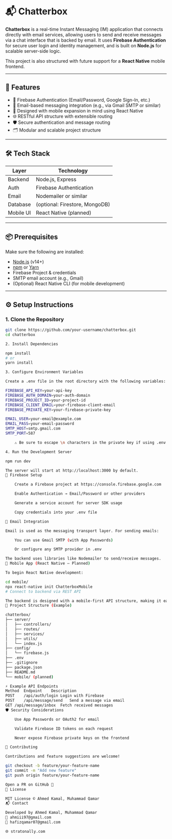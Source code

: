 # 📬 Chatterbox

**Chatterbox** is a real-time Instant Messaging (IM) application that connects directly with email services, allowing users to send and receive messages via a chat interface that is backed by email. It uses **Firebase Authentication** for secure user login and identity management, and is built on **Node.js** for scalable server-side logic.

This project is also structured with future support for a **React Native** mobile frontend.

---

## 🚀 Features

- 🔐 Firebase Authentication (Email/Password, Google Sign-In, etc.)
- 📧 Email-based messaging integration (e.g., via Gmail SMTP or similar)
- 📱 Designed with mobile expansion in mind using React Native
- 🌐 RESTful API structure with extensible routing
- 🛡️ Secure authentication and message routing
- 🗂️ Modular and scalable project structure

---

## 🛠️ Tech Stack

| Layer       | Technology            |
|-------------|------------------------|
| Backend     | Node.js, Express       |
| Auth        | Firebase Authentication|
| Email       | Nodemailer or similar  |
| Database    | (optional: Firestore, MongoDB) |
| Mobile UI   | React Native (planned) |

---

## 📦 Prerequisites

Make sure the following are installed:

- [Node.js](https://nodejs.org/) (v14+)
- [npm](https://www.npmjs.com/) or [Yarn](https://yarnpkg.com/)
- Firebase Project & credentials
- SMTP email account (e.g., Gmail)
- (Optional) React Native CLI (for mobile development)

---

## ⚙️ Setup Instructions

### 1. Clone the Repository

```bash
git clone https://github.com/your-username/chatterbox.git
cd chatterbox

2. Install Dependencies

npm install
# or
yarn install

3. Configure Environment Variables

Create a .env file in the root directory with the following variables:

FIREBASE_API_KEY=your-api-key
FIREBASE_AUTH_DOMAIN=your-auth-domain
FIREBASE_PROJECT_ID=your-project-id
FIREBASE_CLIENT_EMAIL=your-firebase-client-email
FIREBASE_PRIVATE_KEY=your-firebase-private-key

EMAIL_USER=your-email@example.com
EMAIL_PASS=your-email-password
SMTP_HOST=smtp.gmail.com
SMTP_PORT=587

    ⚠️ Be sure to escape \n characters in the private key if using .env files.

4. Run the Development Server

npm run dev

The server will start at http://localhost:3000 by default.
🧠 Firebase Setup

    Create a Firebase project at https://console.firebase.google.com

    Enable Authentication → Email/Password or other providers

    Generate a service account for server SDK usage

    Copy credentials into your .env file

📨 Email Integration

Email is used as the messaging transport layer. For sending emails:

    You can use Gmail SMTP (with App Passwords)

    Or configure any SMTP provider in .env

The backend uses libraries like Nodemailer to send/receive messages.
📱 Mobile App (React Native – Planned)

To begin React Native development:

cd mobile/
npx react-native init ChatterboxMobile
# Connect to backend via REST API

The backend is designed with a mobile-first API structure, making it easy to integrate later.
📁 Project Structure (Example)

chatterbox/
├── server/
│   ├── controllers/
│   ├── routes/
│   ├── services/
│   ├── utils/
│   └── index.js
├── config/
│   └── firebase.js
├── .env
├── .gitignore
├── package.json
├── README.md
└── mobile/ (planned)

⚡ Example API Endpoints
Method	Endpoint	Description
POST	/api/auth/login	Login with Firebase
POST	/api/message/send	Send a message via email
GET	/api/message/inbox	Fetch received messages
🛡️ Security Considerations

    Use App Passwords or OAuth2 for email

    Validate Firebase ID tokens on each request

    Never expose Firebase private keys on the frontend

🤝 Contributing

Contributions and feature suggestions are welcome!

git checkout -b feature/your-feature-name
git commit -m "Add new feature"
git push origin feature/your-feature-name

Open a PR on GitHub 🙌
📃 License

MIT License © Ahmed Kamal, Muhammad Qamar
📬 Contact

Developed by Ahmed Kamal, Muhammad Qamar
📧 ahmiii97@gmail.com
📧 hafizqamar07@gmail.com

🌐 stratonally.com
